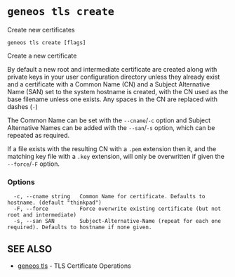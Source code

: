 # `geneos tls create`

Create new certificates

```text
geneos tls create [flags]
```

Create a new certificate

By default a new root and intermediate certificate are created along
with private keys in your user configuration directory unless they
already exist and a certificate with a Common Name (CN) and a Subject
Alternative Name (SAN) set to the system hostname is created, with the CN
used as the base filename unless one exists. Any spaces in the CN are
replaced with dashes (`-`)

The Common Name can be set with the `--cname`/`-c` option and Subject
Alternative Names can be added with the `--san`/`-s` option, which can
be repeated as required.

If a file exists with the resulting CN with a `.pem` extension then it,
and the matching key file with a `.key` extension, will only be
overwritten if given the `--force`/`-F` option.

### Options

```text
  -c, --cname string   Common Name for certificate. Defaults to hostname. (default "thinkpad")
  -F, --force          Force overwrite existing certificate (but not root and intermediate)
  -s, --san SAN        Subject-Alternative-Name (repeat for each one required). Defaults to hostname if none given.
```

## SEE ALSO

* [geneos tls](geneos_tls.md)	 - TLS Certificate Operations
